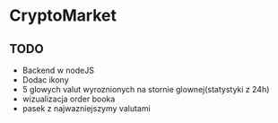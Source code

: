 # CryptoMarket

## TODO

- Backend w nodeJS
- Dodac ikony
- 5 glowych valut wyroznionych na stornie glownej(statystyki z 24h)
- wizualizacja order booka
- pasek z najwazniejszymy valutami 